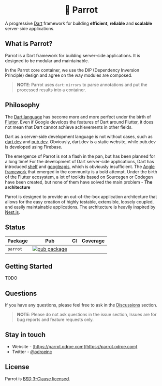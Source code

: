 <h1 align="center">🦜 Parrot</h1>

A progressive [Dart](https://dart.dev) framework for building **efficient**, **reliable** and **scalable** server-side applications.

## What is Parrot?

Parrot is a Dart framework for building server-side applications. It is designed to be modular and maintainable.

In the Parrot core container, we use the DIP (Dependency Inversion Principle) design and agree on the way modules are composed.

> **NOTE**: Parrot uses `dart:mirrors` to parse annotations and put the processed results into a container.

## Philosophy

The [Dart language](https://dart.dev) has become more and more perfect under the birth of [Flutter](https://flutter.dev). Even if Google develops the features of Dart around Flutter, it does not mean that Dart cannot achieve achievements in other fields.

Dart as a server-side development language is not without cases, such as [dart.dev](https://dart.dev) and [pub.dev](https://pub.dev). Obviously, dart.dev is a static website, while pub.dev is developed using Firebase.

The emergence of Parrot is not a flash in the pan, but has been planned for a long time! For the development of Dart server-side applications, Dart has introduced [shelf](https://pub.dev/packages/shelf) and [googleapis](https://pub.dev/packages/googleapis), which is obviously insufficient. The [Angle framework](https://github.com/dukefirehawk/angel) that emerged in the community is a bold attempt. Under the birth of the Flutter ecosystem, a lot of toolkits based on Sourcegen or Codegen have been created, but none of them have solved the main problem - **The architecture**

Parrot is designed to provide an out-of-the-box application architecture that allows for the easy creation of highly testable, extensible, loosely coupled, and easily maintainable applications. The architecture is heavily inspired by [Nest.js](https://github.com/nestjs/nest).

## Status

| Package | Pub | CI | Coverage |
|:--------|:---:|:--:|:--------:|
| `parrot` | [![pub package](https://img.shields.io/pub/v/parrot.svg)](https://pub.dev/packages/parrot) |  | |

## Getting Started

TODO

## Questions

If you have any questions, please feel free to ask in the [Discussions](https://github.com/odroe/parrot/discussions) section.

> **NOTE**: Please do not ask questions in the issue section, Issues are for bug reports and feature requests only.

## Stay in touch

- Website - [https://parrot.odroe.com](https://parrot.odroe.com)
- Twitter - [@odroeinc](https://twitter.com/odroeinc)

## License

Parrot is [BSD 3-Clause licensed](LICENSE).

